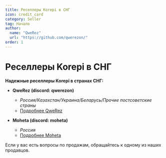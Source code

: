 ```yaml
---
title: Реселлеры Korepi в СНГ
icon: credit_card
category: Seller
tag: Начало
author: 
  name: "QweRez"
  url: "https://github.com/qwerezon/"
order: 1
---
```


# Реселлеры Korepi в СНГ

**Надежные реселлеры Korepi в странах СНГ:**

- **QweRez (discord: qwerezon)**
  - *Россия/Казахстан/Украина/Беларусь/Прочие постсоветские страны*
  - [Подробнее QweRez](https://www.qwemarket.com/)

- **Moheta (discord: moheta)**
  - *Россия*
  - [Подробнее Moheta](https://cis.korepi.com/moheta)


Если у вас есть вопросы по продажам, обращайтесь к одному из наших продавцов.
